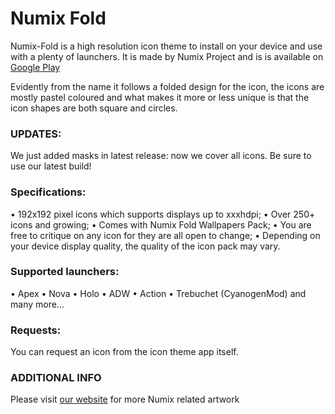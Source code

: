 # Numix Fold
Numix-Fold is a high resolution icon theme to install on your device and use with a plenty of launchers. It is made by Numix Project and is is available on [Google Play](https://play.google.com/store/apps/details?id=com.numix.icons_fold)

Evidently from the name it follows a folded design for the icon, the icons are mostly pastel coloured and what makes it more or less unique is that the icon shapes are both square and circles.

### UPDATES:
We just added masks in latest release: now we cover all icons. Be sure to use our latest build!

### Specifications:
• 192x192 pixel icons which supports displays up to xxxhdpi;
• Over 250+ icons and growing;
• Comes with Numix Fold Wallpapers Pack;
• You are free to critique on any icon for they are all open to change;
• Depending on your device display quality, the quality of the icon pack may vary.

### Supported launchers:
• Apex
• Nova
• Holo
• ADW
• Action
• Trebuchet (CyanogenMod)
and many more...

### Requests:
You can request an icon from the icon theme app itself.

### ADDITIONAL INFO 
Please visit [our website](http://www.numixproject.org) for more Numix related artwork
